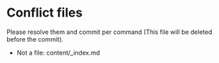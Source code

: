 # Conflict files
Please resolve them and commit per command (This file will be deleted before the commit).
- Not a file: content/_index.md